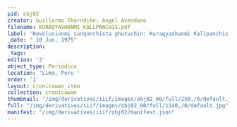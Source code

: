 ```yaml
---
pid: obj02
creator: Guillermo Thorndike; Angel Avendano
filename: KURAQYASHANMI_KALLPANCHIS.pdf
label: 'Revolusiunmi sunqunchista phutuchin: Kuraqyashanmi Kallpanchis'
_date: " 10 Jun, 1975"
description:
_tags:
edition: '2'
object_type: Periódico
location: 'Lima, Peru '
order: '1'
layout: cronicawan_item
collection: cronicawan
thumbnail: "/img/derivatives/iiif/images/obj02_00/full/250,/0/default.jpg"
full: "/img/derivatives/iiif/images/obj02_00/full/1140,/0/default.jpg"
manifest: "/img/derivatives/iiif/obj02/manifest.json"
---
```

